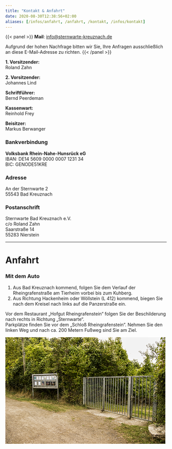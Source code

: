 ```yaml
---
title: "Kontakt & Anfahrt"
date: 2020-08-30T12:38:56+02:00
aliases: [/infos/anfahrt, /anfahrt, /kontakt, /infos/kontakt]
---
```


{{< panel >}}
**Mail**: [info@sternwarte-kreuznach.de](mailto:info@sternwarte-kreuznach.de "info@sternwarte-kreuznach.de")

Aufgrund der hohen Nachfrage bitten wir Sie, Ihre Anfragen ausschließlich an diese E-Mail-Adresse zu richten.
{{< /panel >}}

**1. Vorsitzender:**  
Roland Zahn

**2. Vorsitzender:**  
Johannes Lind

**Schriftführer:**  
Bernd Peerdeman

**Kassenwart:**  
Reinhold Frey

**Beisitzer:**  
Markus Berwanger

### Bankverbindung

**Volksbank Rhein-Nahe-Hunsrück eG**  
IBAN: DE14 5609 0000 0007 1231 34  
BIC: GENODE51KRE

### Adresse

An der Sternwarte 2  
55543 Bad Kreuznach

### Postanschrift

Sternwarte Bad Kreuznach e.V.  
c/o Roland Zahn  
Saarstraße 14  
55283 Nierstein

---

# Anfahrt

### Mit dem Auto

1. Aus Bad Kreuznach kommend, folgen Sie dem Verlauf der Rheingrafenstraße am Tierheim vorbei bis zum Kuhberg.
2. Aus Richtung Hackenheim oder Wöllstein (L 412) kommend, biegen Sie nach dem Kreisel nach links auf die Panzerstraße ein.

Vor dem Restaurant „Hofgut Rheingrafenstein“ folgen Sie der Beschilderung nach rechts in Richtung „Sternwarte“.  
Parkplätze finden Sie vor dem „Schloß Rheingrafenstein“. Nehmen Sie den linken Weg und nach ca. 200 Metern Fußweg sind Sie am Ziel.

![Tor zur Sternwarte](vitrine.jpg)
